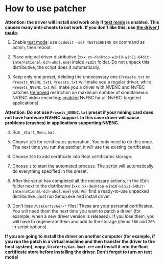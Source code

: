 # How to use patcher

**Attention: the driver will install and work only if [test mode](https://learn.microsoft.com/en-us/windows-hardware/drivers/install/the-testsigning-boot-configuration-option) is enabled. This causes many anti-cheats to not work. If you don't like this, use [the driver I made](/docs/README.md).**

1. Enable [test mode](https://learn.microsoft.com/en-us/windows-hardware/drivers/install/the-testsigning-boot-configuration-option): use `bcdedit -set TESTSIGNING ON` command as admin, then reboot.

2. Place original driver distributive (`xxx.xx-desktop-win10-win11-64bit-international-dch-whql.exe`) inside `/Edit` folder. Do not unpack this distributive, the script does it automatically.

3. Keep only one preset, deleting the unnecessary one (`Presets.txt` or `Presets_NVENC.txt`). `Presets.txt` will make you a regular driver, while `Presets_NVENC.txt` will make you a driver with NVENC and NvFBC patches ([removed](https://github.com/keylase/nvidia-patch/tree/master/win) restriction on maximum number of simultaneous NVENC video encoding; [enabled](https://github.com/keylase/nvidia-patch/tree/master/win/nvfbcwrp) NvFBC for all NvFBC-targeted applications).

**Attention: Do not use `Presets_NVENC.txt` preset if your mining card does not have hardware NVENC support. In this case driver will cause problems (crashes) in applications supporting NVENC.**

4. Run `_Start_Menu.bat`.

5. Choose `100` for certificates generation. You only need to do this once. The next time you run the patcher, it will use the existing certificates.

6. Choose `200` to add certificate into Root certificates storage.

7. Choose `1` to start the automated process. The script will automatically do everything specified in the preset.

8) After the script has completed all the necessary actions, in the /Edit folder next to the distributive (`xxx.xx-desktop-win10-win11-64bit-international-dch-whql.exe`) you will find a ready-to-use unpacked distributive. Just run Setup.exe and install driver.

9) Don't lose `/UseCerts/Gen-*` files! These are your personal certificates. You will need them the next time you want to patch a driver (for example, when a new driver version is released). If you lose them, you will have to regenerate them and add to the storage (items `100` and `200` in script options).

**If you are going to install the driver on another computer (for example, if you run the patch in a virtual machine and then transfer the driver to the host system), copy `/UseCerts/Gen-Root.crt` and install it into the Root certificate store before installing the driver. Don't forget to turn on test mode!**